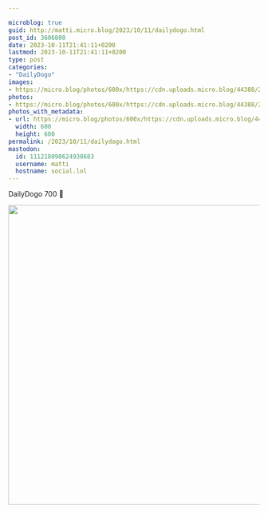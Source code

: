 ```yaml
---

microblog: true
guid: http://matti.micro.blog/2023/10/11/dailydogo.html
post_id: 3606800
date: 2023-10-11T21:41:11+0200
lastmod: 2023-10-11T21:41:11+0200
type: post
categories:
- "DailyDogo"
images:
- https://micro.blog/photos/600x/https://cdn.uploads.micro.blog/44388/2023/690d109f2121446bbd7a744b9ba9cde1.jpg
photos:
- https://micro.blog/photos/600x/https://cdn.uploads.micro.blog/44388/2023/690d109f2121446bbd7a744b9ba9cde1.jpg
photos_with_metadata:
- url: https://micro.blog/photos/600x/https://cdn.uploads.micro.blog/44388/2023/690d109f2121446bbd7a744b9ba9cde1.jpg
  width: 600
  height: 600
permalink: /2023/10/11/dailydogo.html
mastodon:
  id: 111218090624938683
  username: matti
  hostname: social.lol
---
```

DailyDogo 700 🐶

<img src="/media/uploads/2023/690d109f2121446bbd7a744b9ba9cde1.jpg" width="600" height="600" alt="" />
